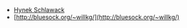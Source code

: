 - [Hynek Schlawack](https://hynek.me/)
- [http://bluesock.org/~willkg/](http://bluesock.org/~willkg/)

